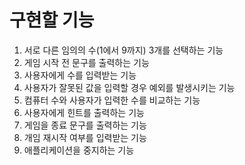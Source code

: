 # 구현할 기능

1. 서로 다른 임의의 수(1에서 9까지) 3개를 선택하는 기능
2. 게임 시작 전 문구를 출력하는 기능
3. 사용자에게 수를 입력받는 기능
4. 사용자가 잘못된 값을 입력할 경우 예외를 발생시키는 기능
5. 컴퓨터 수와 사용자가 입력한 수를 비교하는 기능
6. 사용자에게 힌트를 출력하는 기능
7. 게임을 종료 문구를 출력하는 기능
8. 개임 재시작 여부를 입력받는 기능
9. 애플리케이션을 중지하는 기능
